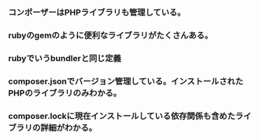 ### コンポーザーはPHPライブラリも管理している。
### rubyのgemのように便利なライブラリがたくさんある。
### rubyでいうbundlerと同じ定義
### composer.jsonでバージョン管理している。インストールされたPHPのライブラリのみわかる。
### composer.lockに現在インストールしている依存関係も含めたライブラリの詳細がわかる。